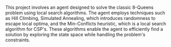 This project involves an agent designed to solve the classic 8-Queens problem using local search algorithms.
The agent employs techniques such as Hill Climbing, Simulated Annealing, which introduces randomness to escape local optima, and the Min-Conflicts heuristic, which is a local search algorithm for CSP's.
These algorithms enable the agent to efficiently find a solution by exploring the state space while handling the problem's constraints.
